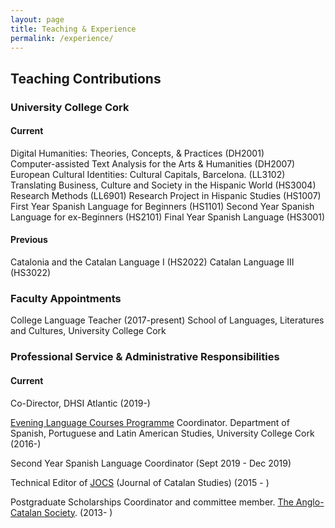 ```yaml
---
layout: page
title: Teaching & Experience
permalink: /experience/
---
```


## Teaching Contributions

### University College Cork

#### Current

Digital Humanities: Theories, Concepts, & Practices (DH2001)  
Computer-assisted Text Analysis for the Arts & Humanities (DH2007)  
European Cultural Identities: Cultural Capitals, Barcelona. (LL3102) 
Translating Business, Culture and Society in the Hispanic World (HS3004)
Research Methods (LL6901)
Research Project in Hispanic Studies (HS1007)
First Year Spanish Language for Beginners (HS1101)
Second Year Spanish Language for ex-Beginners (HS2101)
Final Year Spanish Language (HS3001)

#### Previous

Catalonia and the Catalan Language I (HS2022)
Catalan Language III (HS3022)

### Faculty Appointments

College Language Teacher (2017-present)
School of Languages, Literatures and Cultures, University College Cork

### Professional Service & Administrative Responsibilities

#### Current

Co-Director, DHSI Atlantic (2019-)

[Evening Language Courses Programme](http://uccsplaslang.ucc.ie/) Coordinator. Department of Spanish, Portuguese and Latin American Studies, University College Cork (2016-)

Second Year Spanish Language Coordinator (Sept 2019 - Dec 2019)

Technical Editor of [JOCS](http://jocs.anglo-catalan.org/ojsnew/index.php/jocs/index) (Journal of Catalan Studies) (2015 - )

Postgraduate Scholarships Coordinator and committee member. [The Anglo-Catalan Society](https://www.anglo-catalan.org/). (2013- )   


